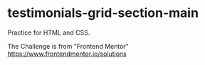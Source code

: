 # testimonials-grid-section-main
Practice for HTML and CSS. 

The Challenge is from "Frontend Mentor" https://www.frontendmentor.io/solutions
